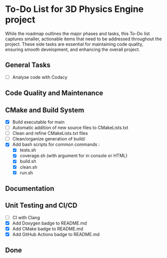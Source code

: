 # To-Do List for 3D Physics Engine project

While the roadmap outlines the major phases and tasks, this To-Do list captures smaller, actionable items that need to be addressed throughout the project. These side tasks are essential for maintaining code quality, ensuring smooth development, and enhancing the overall project. 

## General Tasks

- [ ] Analyse code with Codacy

## Code Quality and Maintenance

## CMake and Build System

- [x] Build executable for main
- [ ] Automatic addition of new source files to CMakeLists.txt
- [ ] Clean and refine CMakeLists.txt files
- [ ] Clean/organize generation of build/
- [x] Add bash scripts for common commands :
    - [x] tests.sh
    - [x] coverage.sh (with argument for in console or HTML)
    - [x] build.sh
    - [x] clean.sh
    - [x] run.sh

## Documentation

## Unit Testing and CI/CD

- [ ] CI with Clang
- [x] Add Doxygen badge to README.md
- [x] Add CMake badge to README.md
- [x] Add GitHub Actions badge to README.md

## Done
